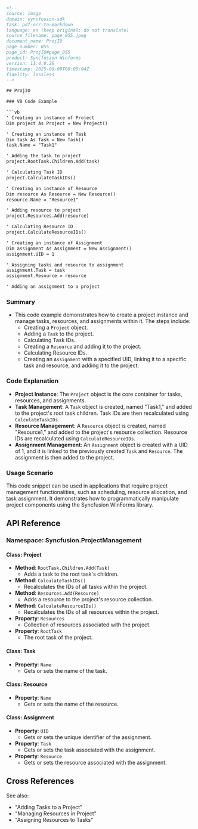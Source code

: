 ```html
<!-- 
source: image
domain: syncfusion-sdk
task: pdf-ocr-to-markdown
language: en (keep original; do not translate)
source_filename: page_055.jpeg
document_name: ProjIO
page_number: 055
page_id: ProjIO#page_055
product: Syncfusion Winforms
version: 11.4.0.26
timestamp: 2025-08-09T08:00:04Z
fidelity: lossless
-->

## ProjIO

### VB Code Example

```vb
' Creating an instance of Project
Dim project As Project = New Project()

' Creating an instance of Task
Dim task As Task = New Task()
task.Name = "Task1"

' Adding the task to project
project.RootTask.Children.Add(task)

' Calculating Task ID
project.CalculateTaskIDs()

' Creating an instance of Resource
Dim resource As Resource = New Resource()
resource.Name = "Resource1"

' Adding resource to project
project.Resources.Add(resource)

' Calculating Resource ID
project.CalculateResourceIDs()

' Creating an instance of Assignment
Dim assignment As Assignment = New Assignment()
assignment.UID = 1

' Assigning tasks and resource to assignment
assignment.Task = task
assignment.Resource = resource

' Adding an assignment to a project
```

### Summary

- This code example demonstrates how to create a project instance and manage tasks, resources, and assignments within it. The steps include:
  - Creating a `Project` object.
  - Adding a `Task` to the project.
  - Calculating Task IDs.
  - Creating a `Resource` and adding it to the project.
  - Calculating Resource IDs.
  - Creating an `Assignment` with a specified UID, linking it to a specific task and resource, and adding it to the project.

### Code Explanation

- **Project Instance**: The `Project` object is the core container for tasks, resources, and assignments.
- **Task Management**: A `Task` object is created, named "Task1," and added to the project's root task children. Task IDs are then recalculated using `CalculateTaskIDs`.
- **Resource Management**: A `Resource` object is created, named "Resource1," and added to the project's resource collection. Resource IDs are recalculated using `CalculateResourceIDs`.
- **Assignment Management**: An `Assignment` object is created with a UID of 1, and it is linked to the previously created `Task` and `Resource`. The assignment is then added to the project.

### Usage Scenario

This code snippet can be used in applications that require project management functionalities, such as scheduling, resource allocation, and task assignment. It demonstrates how to programmatically manipulate project components using the Syncfusion WinForms library.

## API Reference

### Namespace: Syncfusion.ProjectManagement

#### Class: Project
- **Method**: `RootTask.Children.Add(Task)`
  - Adds a task to the root task's children.
- **Method**: `CalculateTaskIDs()`
  - Recalculates the IDs of all tasks within the project.
- **Method**: `Resources.Add(Resource)`
  - Adds a resource to the project's resource collection.
- **Method**: `CalculateResourceIDs()`
  - Recalculates the IDs of all resources within the project.
- **Property**: `Resources`
  - Collection of resources associated with the project.
- **Property**: `RootTask`
  - The root task of the project.

#### Class: Task
- **Property**: `Name`
  - Gets or sets the name of the task.

#### Class: Resource
- **Property**: `Name`
  - Gets or sets the name of the resource.

#### Class: Assignment
- **Property**: `UID`
  - Gets or sets the unique identifier of the assignment.
- **Property**: `Task`
  - Gets or sets the task associated with the assignment.
- **Property**: `Resource`
  - Gets or sets the resource associated with the assignment.

## Cross References

See also:
- "Adding Tasks to a Project"
- "Managing Resources in Project"
- "Assigning Resources to Tasks"

<!-- tags: [Syncfusion, WinForms, Project Management, Tasks, Resources, Assignments, Version 11.4.0.26] keywords: [project, task, resource, assignment, calculate IDs, root task, resource collection, task management] -->
```
